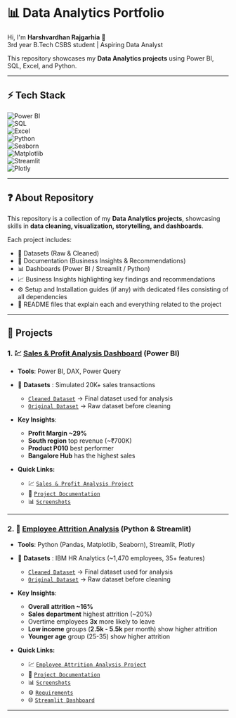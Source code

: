 # 📊 Data Analytics Portfolio

Hi, I'm **Harshvardhan Rajgarhia** 👋  
3rd year B.Tech CSBS student | Aspiring Data Analyst  

This repository showcases my **Data Analytics projects** using Power BI, SQL, Excel, and Python.  

---

## ⚡ Tech Stack  
![Power BI](https://img.shields.io/badge/Tool-PowerBI-yellow)  
![SQL](https://img.shields.io/badge/Database-SQL-blue)  
![Excel](https://img.shields.io/badge/Tool-Excel-green)  
![Python](https://img.shields.io/badge/Language-Python-blue)  
![Seaborn](https://img.shields.io/badge/Library-Seaborn-teal)  
![Matplotlib](https://img.shields.io/badge/Library-Matplotlib-orange)  
![Streamlit](https://img.shields.io/badge/Tool-Streamlit-red)  
![Plotly](https://img.shields.io/badge/Library-Plotly-purple)  


---

## ❓ About Repository  

This repository is a collection of my **Data Analytics projects**, showcasing skills in **data cleaning, visualization, storytelling, and dashboards**.  

Each project includes:  
- 📂 Datasets (Raw & Cleaned)  
- 📑 Documentation (Business Insights & Recommendations)  
- 📊 Dashboards (Power BI / Streamlit / Python)  
- 📈 Business Insights highlighting key findings and recommendations  
- ⚙️ Setup and Installation guides (if any) with dedicated files consisting of all dependencies  
- 📘 README files that explain each and everything related to the project  


---

## 🚀 Projects
### 1. 💹 [Sales & Profit Analysis Dashboard](./Sales-Dashboard/README.md) (Power BI)
- **Tools**: Power BI, DAX, Power Query
  
- 📂 **Datasets** : Simulated 20K+ sales transactions
  - [`Cleaned Dataset`](./Sales-Dashboard/Sales-Datasets/Cleaned-Datasets) → Final dataset used for analysis  
  - [`Original Dataset`](./Sales-Dashboard/Sales-Datasets/Original-Datasets) → Raw dataset before cleaning

- **Key Insights**:  
  - **Profit Margin ~29%**  
  - **South region** top revenue (~₹700K)  
  - **Product P010** best performer
  - **Bangalore Hub** has the highest sales
 
- **Quick Links:**
  - 💹 [`Sales & Profit Analysis Project`](./Sales-Dashboard/Sales-Analysis-Dashboard-Project.pbix)
  - 📄 [`Project Documentation`](./Sales-Dashboard/Sales-Dashboard-Project-Documentation.pdf)  
  - 📊 [`Screenshots`](./Sales-Dashboard/Screenshots/)

---

### 2. 👥 [Employee Attrition Analysis](./HR-Analysis/README.md) (Python & Streamlit)
- **Tools**: Python (Pandas, Matplotlib, Seaborn), Streamlit, Plotly
  
- 📂 **Datasets** : IBM HR Analytics (~1,470 employees, 35+ features)
  - [`Cleaned Dataset`](./HR-Analysis/Datasets/HR_Attrition_cleaned.csv) → Final dataset used for analysis  
  - [`Original Dataset`](./HR-Analysis/Datasets/HR_Attrition_raw.csv) → Raw dataset before cleaning

- **Key Insights**:  
  - **Overall attrition ~16%**
  - **Sales department** highest attrition (~20%)
  - Overtime employees **3x** more likely to leave
  - **Low income** groups (**2.5k - 5.5k** per month) show higher attrition
  - **Younger age** group (25-35) show higher attrition
 
- **Quick Links:**
  - 💹 [`Employee Attrition Analysis Project`](./HR-Analysis/HR-Attrition-Project.ipynb)
  - 📄 [`Project Documentation`](./HR-Analysis/HR-Attrition-Documentation.pdf)  
  - 📊 [`Screenshots`](./HR-Analysis/Screenshots/)
  - ⚙️ [`Requirements`](./HR-Analysis/requirements.txt)
  - 🌐 [`Streamlit Dashboard`](./HR-Analysis/dashboard.py)

---


